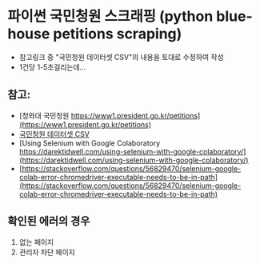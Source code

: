 # 파이썬 국민청원 스크래핑 (python blue-house petitions scraping)
- 참고링크 중 "국민청원 데이터셋 CSV"의 내용을 토대로 수정하여 작성
- 1건당 1-5초걸리는데...

## 참고:
  - [청와대 국민청원 https://www1.president.go.kr/petitions](https://www1.president.go.kr/petitions)
  - [국민청원 데이터셋 CSV](https://newhiwoong.github.io/%EA%B5%AD%EB%AF%BC%EC%B2%AD%EC%9B%90/%EA%B5%AD%EB%AF%BC%EC%B2%AD%EC%9B%90-%EB%8D%B0%EC%9D%B4%ED%84%B0%EC%85%8B)
  - [Using Selenium with Google Colaboratory https://darektidwell.com/using-selenium-with-google-colaboratory/](https://darektidwell.com/using-selenium-with-google-colaboratory/)
  - [https://stackoverflow.com/questions/56829470/selenium-google-colab-error-chromedriver-executable-needs-to-be-in-path](https://stackoverflow.com/questions/56829470/selenium-google-colab-error-chromedriver-executable-needs-to-be-in-path)

## 확인된 에러의 경우 
1. 없는 페이지
2. 관리자 차단 페이지
